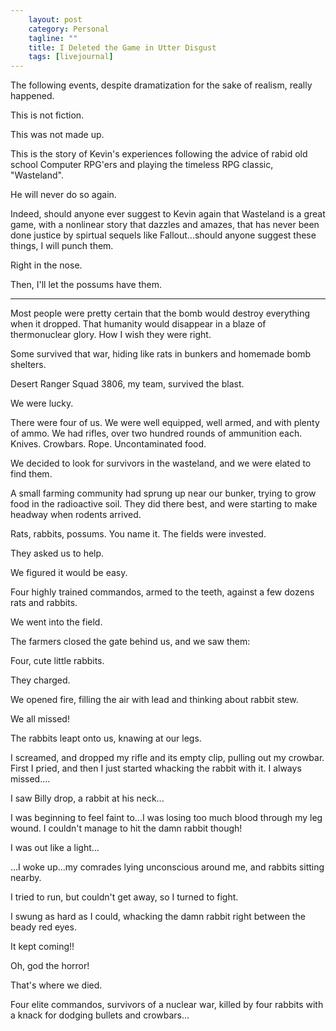 ```yaml
---                                                 
    layout: post                                    
    category: Personal                              
    tagline: ""
    title: I Deleted the Game in Utter Disgust
    tags: [livejournal]   
---
```




The following events, despite dramatization for the sake of realism, really happened.

This is not fiction.

This was not made up.

This is the story of Kevin's experiences following the advice of rabid old school Computer RPG'ers and playing the timeless RPG classic, "Wasteland".

He will never do so again.

Indeed, should anyone ever suggest to Kevin again that Wasteland is a great game, with a nonlinear story that dazzles and amazes, that has never been done justice by spirtual sequels like Fallout...should anyone suggest these things, I will punch them.

Right in the nose.

Then, I'll let the possums have them.

---

Most people were pretty certain that the bomb would destroy everything when it dropped. That humanity would disappear in a blaze of thermonuclear glory. How I wish they were right.

Some survived that war, hiding like rats in bunkers and homemade bomb shelters.

Desert Ranger Squad 3806, my team, survived the blast.

We were lucky.

There were four of us. We were well equipped, well armed, and with plenty of ammo. We had rifles, over two hundred rounds of ammunition each. Knives. Crowbars. Rope. Uncontaminated food.

We decided to look for survivors in the wasteland, and we were elated to find them.

A small farming community had sprung up near our bunker, trying to grow food in the radioactive soil. They did there best, and were starting to make headway when rodents arrived.

Rats, rabbits, possums. You name it. The fields were invested.

They asked us to help.

We figured it would be easy.

Four highly trained commandos, armed to the teeth, against a few dozens rats and rabbits.

We went into the field.

The farmers closed the gate behind us, and we saw them:

Four, cute little rabbits.

They charged.

We opened fire, filling the air with lead and thinking about rabbit stew.

We all missed!

The rabbits leapt onto us, knawing at our legs.

I screamed, and dropped my rifle and its empty clip, pulling out my crowbar. First I pried, and then I just started whacking the rabbit with it. I always missed....

I saw Billy drop, a rabbit at his neck...

I was beginning to feel faint to...I was losing too much blood through my leg wound. I couldn't manage to hit the damn rabbit though!

I was out like a light...

...I woke up...my comrades lying unconscious around me, and rabbits sitting nearby.

I tried to run, but couldn't get away, so I turned to fight.

I swung as hard as I could, whacking the damn rabbit right between the beady red eyes.

It kept coming!!

Oh, god the horror!

That's where we died.

Four elite commandos, survivors of a nuclear war, killed by four rabbits with a knack for dodging bullets and crowbars...
